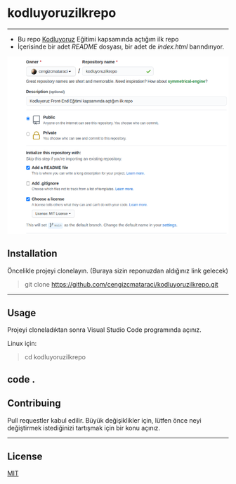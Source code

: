 # kodluyoruzilkrepo
--------------------------------------------------------------- 
- Bu repo [Kodluyoruz](https://www.kodluyoruz.org/) Eğitimi kapsamında açtığım ilk repo
- İçerisinde bir adet *README* dosyası, bir adet de *index.html* barındırıyor.

![Lorem Picsum](https://raw.githubusercontent.com/Kodluyoruz/taskforce/main/git/odev1/figures/github.png)

## Installation

Öncelikle projeyi clonelayın. (Buraya sizin reponuzdan aldığınız link gelecek)
> git clone https://github.com/cengizcmataraci/kodluyoruzilkrepo.git
---------------------------------------------------------------
## Usage

Projeyi cloneladıktan sonra Visual Studio Code programında açınız.

Linux için:
>cd kodluyoruzilkrepo

code .
---------------------------------------------------------------
## Contribuing

Pull requestler kabul edilir. Büyük değişiklikler için, lütfen önce neyi değiştirmek istediğinizi tartışmak için bir konu açınız.

---------------------------------------------------------------
## License
[MIT](https://choosealicense.com/licenses/mit/)
